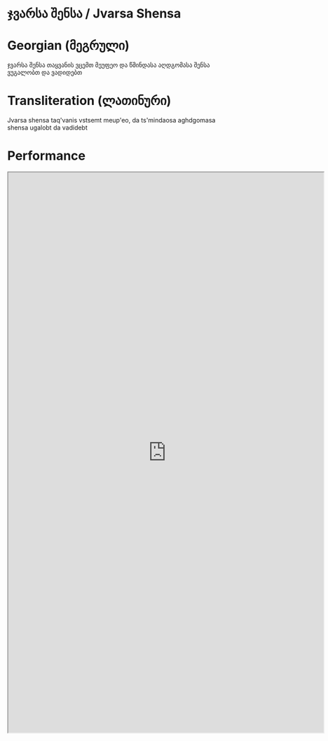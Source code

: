 # ჯვარსა შენსა / Jvarsa Shensa 

# Georgian (მეგრული)

ჯვარსა შენსა თაყვანის ვცემთ მეუფეო
და წმინდასა აღდგომასა შენსა ვუგალობთ
და ვადიდებთ

# Transliteration (ლათინური)

Jvarsa shensa taq'vanis vstsemt meup'eo,
da ts'mindaosa aghdgomasa shensa ugalobt
da vadidebt

# Performance

<iframe width="720" height="1280" src="https://youtube.com/embed/lGbiLXBDtFs"><br></iframe>